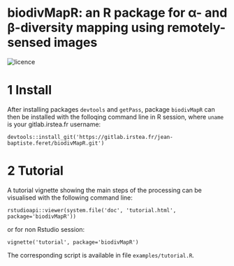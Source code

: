 # biodivMapR: an R package for α- and β-diversity mapping using remotely-sensed images
![licence](https://img.shields.io/badge/Licence-GPL--3-blue.svg)

# 1 Install
After installing packages `devtools` and `getPass`, package `biodivMapR` can then be installed with the folloqing command line in R session, where `uname` is your gitlab.irstea.fr username:
```
devtools::install_git('https://gitlab.irstea.fr/jean-baptiste.feret/biodivMapR.git')
```

# 2 Tutorial
A tutorial vignette showing the main steps of the processing can be visualised with the following command line:
```
rstudioapi::viewer(system.file('doc', 'tutorial.html', package='biodivMapR'))
```
or for non Rstudio session:
```
vignette('tutorial', package='biodivMapR')
```

The corresponding script is available in file `examples/tutorial.R`.


